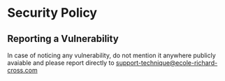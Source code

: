 # Security Policy

## Reporting a Vulnerability

In case of noticing any vulnerability, do not mention it anywhere publicly avaiable and please report directly to support-technique@ecole-richard-cross.com
